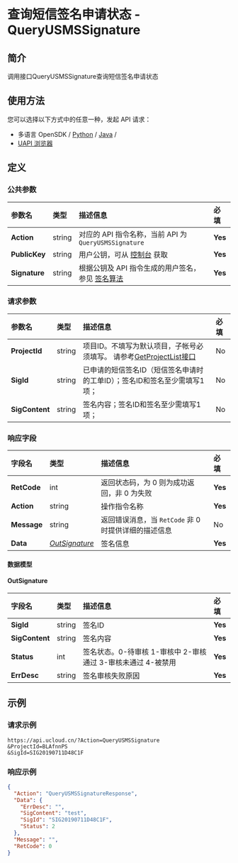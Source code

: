 # 查询短信签名申请状态 - QueryUSMSSignature

## 简介

调用接口QueryUSMSSignature查询短信签名申请状态






## 使用方法

您可以选择以下方式中的任意一种，发起 API 请求：
- 多语言 OpenSDK / [Python](https://github.com/ucloud/ucloud-sdk-python3) / [Java](https://github.com/ucloud/ucloud-sdk-java) /
- [UAPI 浏览器](https://console.ucloud.cn/uapi/detail?id=QueryUSMSSignature)


## 定义

### 公共参数

| 参数名 | 类型 | 描述信息 | 必填 |
|:---|:---|:---|:---|
| **Action**     | string  | 对应的 API 指令名称，当前 API 为 `QueryUSMSSignature`                        | **Yes** |
| **PublicKey**  | string  | 用户公钥，可从 [控制台](https://console.ucloud.cn/uapi/apikey) 获取                                             | **Yes** |
| **Signature**  | string  | 根据公钥及 API 指令生成的用户签名，参见 [签名算法](api/summary/signature.md)  | **Yes** |

### 请求参数

| 参数名 | 类型 | 描述信息 | 必填 |
|:---|:---|:---|:---|
| **ProjectId** | string | 项目ID。不填写为默认项目，子帐号必须填写。 请参考[GetProjectList接口](api/summary/get_project_list) |No|
| **SigId** | string | 已申请的短信签名ID（短信签名申请时的工单ID）；签名ID和签名至少需填写1项； |No|
| **SigContent** | string | 签名内容；签名ID和签名至少需填写1项； |No|

### 响应字段

| 字段名 | 类型 | 描述信息 | 必填 |
|:---|:---|:---|:---|
| **RetCode** | int | 返回状态码，为 0 则为成功返回，非 0 为失败 |**Yes**|
| **Action** | string | 操作指令名称 |**Yes**|
| **Message** | string | 返回错误消息，当 `RetCode` 非 0 时提供详细的描述信息 |No|
| **Data** | [*OutSignature*](#OutSignature) | 签名信息 |**Yes**|

#### 数据模型


#### OutSignature

| 字段名 | 类型 | 描述信息 | 必填 |
|:---|:---|:---|:---|
| **SigId** | string | 签名ID |**Yes**|
| **SigContent** | string | 签名内容 |**Yes**|
| **Status** | int | 签名状态。0-待审核 1-审核中 2-审核通过 3-审核未通过 4-被禁用  |**Yes**|
| **ErrDesc** | string | 签名审核失败原因 |**Yes**|

## 示例

### 请求示例
    
```
https://api.ucloud.cn/?Action=QueryUSMSSignature
&ProjectId=BLAfnnPS
&SigId=SIG20190711D48C1F
```

### 响应示例
    
```json
{
  "Action": "QueryUSMSSignatureResponse",
  "Data": {
    "ErrDesc": "",
    "SigContent": "test",
    "SigId": "SIG20190711D48C1F",
    "Status": 2
  },
  "Message": "",
  "RetCode": 0
}
```





